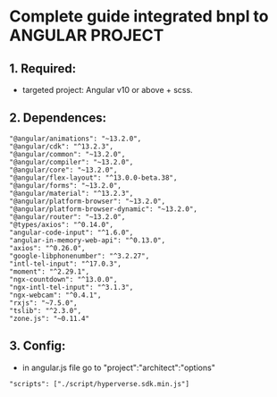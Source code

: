 # Complete guide integrated bnpl to ANGULAR PROJECT

## 1. Required:
 - targeted project: Angular v10 or above + scss.
## 2. Dependences:
    "@angular/animations": "~13.2.0",
    "@angular/cdk": "^13.2.3",
    "@angular/common": "~13.2.0",
    "@angular/compiler": "~13.2.0",
    "@angular/core": "~13.2.0",
    "@angular/flex-layout": "^13.0.0-beta.38",
    "@angular/forms": "~13.2.0",
    "@angular/material": "^13.2.3",
    "@angular/platform-browser": "~13.2.0",
    "@angular/platform-browser-dynamic": "~13.2.0",
    "@angular/router": "~13.2.0",
    "@types/axios": "^0.14.0",
    "angular-code-input": "^1.6.0",
    "angular-in-memory-web-api": "^0.13.0",
    "axios": "^0.26.0",
    "google-libphonenumber": "^3.2.27",
    "intl-tel-input": "^17.0.3",
    "moment": "^2.29.1",
    "ngx-countdown": "^13.0.0",
    "ngx-intl-tel-input": "^3.1.3",
    "ngx-webcam": "^0.4.1",
    "rxjs": "~7.5.0",
    "tslib": "^2.3.0",
    "zone.js": "~0.11.4"
## 3. Config:
 - in angular.js file go to "project":"architect":"options"
```
"scripts": ["./script/hyperverse.sdk.min.js"]

``` 
